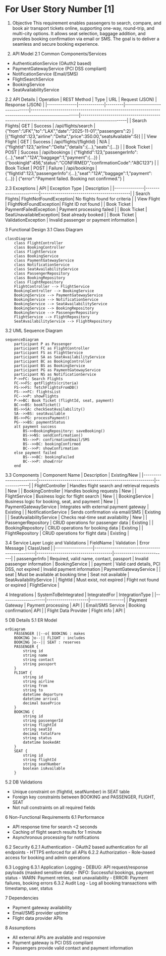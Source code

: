 # For User Story Number [1]
1. Objective
This requirement enables passengers to search, compare, and book air transport tickets online, supporting one-way, round-trip, and multi-city options. It allows seat selection, baggage addition, and provides booking confirmation via email or SMS. The goal is to deliver a seamless and secure booking experience.

2. API Model
  2.1 Common Components/Services
  - AuthenticationService (OAuth2 based)
  - PaymentGatewayService (PCI DSS compliant)
  - NotificationService (Email/SMS)
  - FlightSearchService
  - BookingService
  - SeatAvailabilityService

  2.2 API Details
| Operation      | REST Method | Type    | URL                          | Request (JSON)                                                                                       | Response (JSON)                                                                                     |
|---------------|-------------|---------|------------------------------|------------------------------------------------------------------------------------------------------|-----------------------------------------------------------------------------------------------------|
| Search Flights| GET         | Success | /api/flights/search          | {"from":"JFK","to":"LAX","date":"2025-11-01","passengers":2}                                 | [{"flightId":123,"airline":"Delta","price":350.00,"seatsAvailable":5}]                      |
| View Flight   | GET         | Success | /api/flights/{flightId}      | N/A                                                                                                  | {"flightId":123,"airline":"Delta","details":{...},"seats":[...]}                            |
| Book Ticket   | POST        | Success | /api/bookings                | {"flightId":123,"passengerInfo":{...},"seat":"12A","baggage":1,"payment":{...}}            | {"bookingId":456,"status":"CONFIRMED","confirmationCode":"ABC123"}                          |
| Book Ticket   | POST        | Failure | /api/bookings                | {"flightId":123,"passengerInfo":{...},"seat":"12A","baggage":1,"payment":{...}}            | {"error":"Payment failed. Booking not confirmed."}                                               |

  2.3 Exceptions
| API           | Exception Type          | Description                                 |
|---------------|------------------------|---------------------------------------------|
| Search Flights| FlightNotFoundException| No flights found for criteria               |
| View Flight   | FlightNotFoundException| Flight ID not found                         |
| Book Ticket   | PaymentFailedException | Payment processing failed                   |
| Book Ticket   | SeatUnavailableException| Seat already booked                         |
| Book Ticket   | ValidationException    | Invalid passenger or payment information    |

3 Functional Design
  3.1 Class Diagram
```mermaid
classDiagram
    class FlightController
    class BookingController
    class FlightService
    class BookingService
    class PaymentGatewayService
    class NotificationService
    class SeatAvailabilityService
    class PassengerRepository
    class BookingRepository
    class FlightRepository
    FlightController --> FlightService
    BookingController --> BookingService
    BookingService --> PaymentGatewayService
    BookingService --> NotificationService
    BookingService --> SeatAvailabilityService
    BookingService --> BookingRepository
    BookingService --> PassengerRepository
    FlightService --> FlightRepository
    SeatAvailabilityService --> FlightRepository
```

  3.2 UML Sequence Diagram
```mermaid
sequenceDiagram
    participant P as Passenger
    participant FC as FlightController
    participant FS as FlightService
    participant SA as SeatAvailabilityService
    participant BC as BookingController
    participant BS as BookingService
    participant PG as PaymentGatewayService
    participant NS as NotificationService
    P->>FC: Search Flights
    FC->>FS: getFlights(criteria)
    FS->>FS: fetchFlightsFromDB()
    FS-->>FC: flightsList
    FC-->>P: showFlights
    P->>BC: Book Ticket (flightId, seat, payment)
    BC->>BS: bookTicket()
    BS->>SA: checkSeatAvailability()
    SA-->>BS: seatAvailable
    BS->>PG: processPayment()
    PG-->>BS: paymentStatus
    alt payment success
        BS->>BookingRepository: saveBooking()
        BS->>NS: sendConfirmation()
        NS-->>P: confirmationEmail/SMS
        BS-->>BC: bookingConfirmed
        BC-->>P: showConfirmation
    else payment failed
        BS-->>BC: bookingFailed
        BC-->>P: showError
    end
```

  3.3 Components
| Component Name           | Description                                              | Existing/New |
|-------------------------|----------------------------------------------------------|--------------|
| FlightController        | Handles flight search and retrieval requests              | New          |
| BookingController       | Handles booking requests                                 | New          |
| FlightService           | Business logic for flight search                         | New          |
| BookingService          | Business logic for booking, seat, and payment            | New          |
| PaymentGatewayService   | Integrates with external payment gateway                 | Existing     |
| NotificationService     | Sends confirmation via email/SMS                         | Existing     |
| SeatAvailabilityService | Checks real-time seat availability                       | New          |
| PassengerRepository     | CRUD operations for passenger data                       | Existing     |
| BookingRepository       | CRUD operations for booking data                         | Existing     |
| FlightRepository        | CRUD operations for flight data                          | Existing     |

  3.4 Service Layer Logic and Validations
| FieldName         | Validation                                      | Error Message                        | ClassUsed                |
|-------------------|------------------------------------------------|--------------------------------------|--------------------------|
| passengerInfo     | Required, valid name, contact, passport        | Invalid passenger information        | BookingService           |
| payment           | Valid card details, PCI DSS, not expired       | Invalid payment information          | PaymentGatewayService    |
| seat              | Must be available at booking time              | Seat not available                   | SeatAvailabilityService  |
| flightId          | Must exist, not expired                        | Flight not found or expired          | FlightService            |

4 Integrations
| SystemToBeIntegrated | IntegratedFor        | IntegrationType |
|----------------------|---------------------|-----------------|
| Payment Gateway      | Payment processing  | API             |
| Email/SMS Service    | Booking confirmation| API             |
| Flight Data Provider | Flight info         | API             |

5 DB Details
  5.1 ER Model
```mermaid
erDiagram
    PASSENGER ||--o{ BOOKING : makes
    BOOKING }o--|| FLIGHT : includes
    BOOKING }o--|| SEAT : reserves
    PASSENGER {
        string id
        string name
        string contact
        string passport
    }
    FLIGHT {
        string id
        string airline
        string from
        string to
        datetime departure
        datetime arrival
        decimal basePrice
    }
    BOOKING {
        string id
        string passengerId
        string flightId
        string seatId
        decimal totalFare
        string status
        datetime bookedAt
    }
    SEAT {
        string id
        string flightId
        string seatNumber
        boolean isAvailable
    }
```

  5.2 DB Validations
- Unique constraint on (flightId, seatNumber) in SEAT table
- Foreign key constraints between BOOKING and PASSENGER, FLIGHT, SEAT
- Not null constraints on all required fields

6 Non-Functional Requirements
  6.1 Performance
  - API response time for search <2 seconds
  - Caching of flight search results for 1 minute
  - Asynchronous processing for notifications

  6.2 Security
    6.2.1 Authentication
    - OAuth2 based authentication for all endpoints
    - HTTPS enforced for all APIs
    6.2.2 Authorization
    - Role-based access for booking and admin operations

  6.3 Logging
    6.3.1 Application Logging
    - DEBUG: API request/response payloads (masked sensitive data)
    - INFO: Successful bookings, payment status
    - WARN: Payment retries, seat unavailability
    - ERROR: Payment failures, booking errors
    6.3.2 Audit Log
    - Log all booking transactions with timestamp, user, status

7 Dependencies
- Payment gateway availability
- Email/SMS provider uptime
- Flight data provider APIs

8 Assumptions
- All external APIs are available and responsive
- Payment gateway is PCI DSS compliant
- Passengers provide valid contact and payment information
